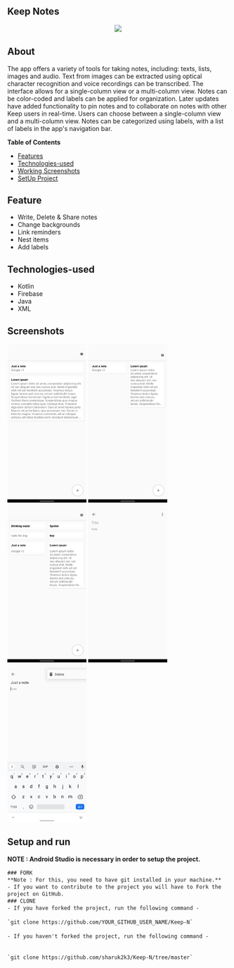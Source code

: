 ## Keep Notes
<p align="center">
  <img src="https://upload.wikimedia.org/wikipedia/commons/e/e5/Google_Keep_icon_%282020%29.svg" width="250">
</p>

## About
The app offers a variety of tools for taking notes, including: texts, lists, images and audio. Text from images can be extracted using optical character recognition and voice recordings can be transcribed. The interface allows for a single-column view or a multi-column view. Notes can be color-coded and labels can be applied for organization. Later updates have added functionality to pin notes and to collaborate on notes with other Keep users in real-time. Users can choose between a single-column view and a multi-column view. Notes can be categorized using labels, with a list of labels in the app's navigation bar.
<br>

**Table of Contents**

- [Features](#Features)
- [Technologies-used](#Technologies-used)
- [Working Screenshots](#Working-Screenshots)
- [SetUp Project](#SetUp-Project)


## Feature
- Write, Delete & Share notes
- Change backgrounds
- Link reminders
- Nest items
- Add labels

## Technologies-used

- Kotlin
- Firebase
- Java 
- XML

## Screenshots
<p>
<img src="https://github.com/WilliamDemirci/Keep/blob/master/screenshots/vertical%20list.png" width="180">
<img src="https://github.com/WilliamDemirci/Keep/blob/master/screenshots/grid%20list.png" width="180">
<img src="https://github.com/WilliamDemirci/Keep/blob/master/screenshots/grid%20list%202.png" width="180">
<img src="https://github.com/WilliamDemirci/Keep/blob/master/screenshots/new%20note.png" width="180">
<img src="https://github.com/WilliamDemirci/Keep/blob/master/screenshots/delete.png" width="180">
</p>


## Setup and run
**NOTE : Android Studio is necessary in order to setup the project.**

    ### FORK
    **Note : For this, you need to have git installed in your machine.**
    - If you want to contribute to the project you will have to Fork the project on GitHub.
    ### CLONE
    - If you have forked the project, run the following command -

    `git clone https://github.com/YOUR_GITHUB_USER_NAME/Keep-N`

    - If you haven't forked the project, run the following command -


    `git clone https://github.com/sharuk2k3/Keep-N/tree/master`
